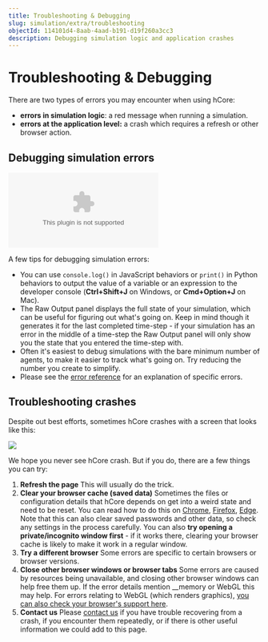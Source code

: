 ```yaml
---
title: Troubleshooting & Debugging
slug: simulation/extra/troubleshooting
objectId: 114101d4-8aab-4aad-b191-d19f260a3cc3
description: Debugging simulation logic and application crashes
---
```


# Troubleshooting & Debugging

There are two types of errors you may encounter when using hCore:

- **errors in simulation logic**: a red message when running a simulation.
- **errors at the application level:** a crash which requires a refresh or other browser action.

## Debugging simulation errors

<Embed type="youtube" url="https://youtu.be/lqEZk0Xp51U" caption="Debugging tutorial" />

A few tips for debugging simulation errors:

- You can use `console.log()` in JavaScript behaviors or `print()` in Python behaviors to output the value of a variable or an expression to the developer console \(**Ctrl+Shift+J** on Windows, or **Cmd+Option+J** on Mac\).
- The Raw Output panel displays the full state of your simulation, which can be useful for figuring out what's going on. Keep in mind though it generates it for the last completed time-step - if your simulation has an error in the middle of a time-step the Raw Output panel will only show you the state that you entered the time-step with.
- Often it's easiest to debug simulations with the bare minimum number of agents, to make it easier to track what's going on. Try reducing the number you create to simplify.
- Please see the [error reference](/docs/simulation/extra/troubleshooting/error-reference) for an explanation of specific errors.

## Troubleshooting crashes

Despite out best efforts, sometimes hCore crashes with a screen that looks like this:

![](https://cdn-us1.hash.ai/site/docs/screenshot-2021-06-15-at-10.24.37.png)

We hope you never see hCore crash. But if you do, there are a few things you can try:

1.  **Refresh the page** This will usually do the trick.
1.  **Clear your browser cache \(saved data\)** Sometimes the files or configuration details that hCore depends on get into a weird state and need to be reset. You can read how to do this on [Chrome](https://support.google.com/accounts/answer/32050), [Firefox](https://support.mozilla.org/en-US/kb/how-clear-firefox-cache), [Edge](https://support.microsoft.com/en-us/microsoft-edge/view-and-delete-browser-history-in-microsoft-edge-00cf7943-a9e1-975a-a33d-ac10ce454ca4). Note that this can also clear saved passwords and other data, so check any settings in the process carefully. You can also **try opening a private/incognito window first** - if it works there, clearing your browser cache is likely to make it work in a regular window.
1.  **Try a different browser** Some errors are specific to certain browsers or browser versions.
1.  **Close other browser windows or browser tabs** Some errors are caused by resources being unavailable, and closing other browser windows can help free them up. If the error details mention \_\_memory or WebGL this may help. For errors relating to WebGL \(which renders graphics\), [you can also check your browser's support here](https://get.webgl.org/).
1.  **Contact us** Please [contact us](/contact) if you have trouble recovering from a crash, if you encounter them repeatedly, or if there is other useful information we could add to this page.
